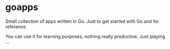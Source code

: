# goapps

Small collection of apps written in Go.
Just to get started with Go and for reference.

You can use it for learning purposes, nothing really productive. Just playing ...
